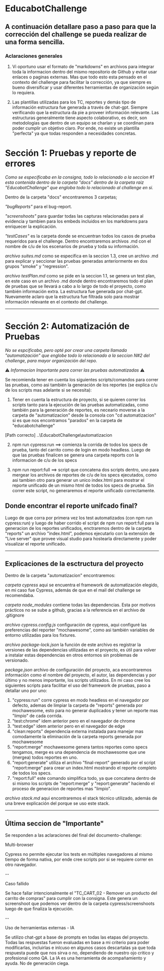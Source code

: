 # EducabotChallenge

## A continuación detallare paso a paso para que la corrección del challenge se pueda realizar de una forma sencilla.

### Aclaraciones generales

1. Vi oportuno usar el formato de "markdowns" en archivos para integrar toda la informacion dentro del mismo repositorio de Github y evitar usar enlaces o paginas externas.
Mas que todo esto esta pensado en el contexto del challenge para facilitar la corrección, ya que siempre es bueno diversificar y usar diferentes herramientas de organización según lo requiera.

2. Las plantillas utilizadas para los TC, reportes y demás tipo de información estructura fue generada a través de chat-gpt. Siempre verificando que la estructura da pie a proveer información relevante. Las estructuras generalmente tiene aspecto colaborativo, es decir, son metodologias que dentro de un equipo se charlan y se coordinan para poder cumplir un objetivo claro. Por ende, no existe un plantilla "perfecta" ya que todas responden a necesidades concretas.

# Sección 1: Pruebas y reporte de errores

*Como se especificaba en la consigna, todo lo relacionado a la seccion #1 esta contenida dentro de la carpeta "docs" dentro de la carpeta raiz "EducabotChallenge" que engloba todo lo relacionado al challenge en si.*

Dentro de la carpeta "docs" encontraremos 3 carpetas; 

*"bugReports"* para el bug-report.

*"screenshoots"* para guardar todas las capturas relacionadas para al evidencia y tambien para los embeds incluidos en los markdowns para enriquecer la explicación.

*"testCases"* es la carpeta donde se encuentran todos los casos de prueba requeridos para el challenge. Dentro encontraremos archivos .md con el nombre de c/u de los escenarios de prueba y toda su información.

*archivo suites.md* como se especifica en la seccion 1.3, cree un archivo .md para explicar y seccionar las pruebas generadas anteriormente en dos grupos "smoke" y "regression".

*archivo testPlan.md* como se pide en la seccion 1.1, se genera un test plan, en este caso en un archivo .md donde dentro encontraremos todo el plan de pruebas que se llevará a cabo a lo largo de todo el proyecto, como también información extra. La estructura fue generada por chat-gpt. Nuevamente aclaro que la estructura fue filtrada solo para mostrar información relevante en el contexto del challenge.

---

# Sección 2: Automatización de Pruebas

*No se espcificaba, pero opté por crear una carpeta llamada "automatización" que englobe todo lo relacionado a la seccion N#2 del challenge, para mayor organización del repo.*

⚠️ *Informacion Importante para correr las pruebas automatizadas* ⚠️

Se recomienda tener en cuenta los siguientes scripts/comandos para correr las pruebas, como asi también la generación de los reportes (se explica c/u de los scripts mas adelante si se necesita):

1. Tener en cuenta la estructura de proyecto, si se quieren correr los scripts tanto para la ejecución de las pruebas automatizadas, como también para la generación de reportes, es neceario moverse a la carpeta de "automatizacion" desde la consola con "cd automatizacion" si es que nos encontramos "parados" en la carpeta de "educabotchallenge"

[Path correcto] ..\EducabotChallenge\automatizacion

2. npm run cypress:run   ==> comienza la corrida de todos los specs de prueba, tanto del carrito como de login en modo headless. Luego de que las pruebas finalicen se genera una carpeta reports con la informacion de c/u de los specs

3. npm run report:full   ==> script que concatena dos scripts dentro, uno para mergear los archivos de reportes de c/u de los specs ejecutados, como asi tambien otro para generar un unico index.html para mostrar el reporte unificado de un mismo html de todos los specs de prueba. Sin correr este script, no generaremos el reporte unificado correctamente.

## Donde encontrar el reporte unifcado final?

Luego de que corra por primera vez los test automatizados (con npm run cypress:run) y luego de haber corrido el script de npm run report:full para la generacion de los reportes unificados, enctraremos dentro de la carpeta "reports" un archivo "index.html", podemos ejecutarlo con la extensión de "Live server" que provee visual studio para hostearla directamente y poder visualizar el reporte unificado.

---

## Explicaciones de la esctructura del proyecto

Dentro de la carpeta "automatizacion" encontraremos:

*carpeta cypress* aqui se encuentra el framework de automatización elegido, en mi caso fue Cypress, además de que en el mail del challenge se recomendaba.

*carpeta node_modules* contiene todas las dependencias. Esta por motivos prácticos no se sube a github, gracias a la referencia en el archivo de .gitignore

*archivo cypress.config.js* configuración de cypress, aqui configuré las preferencias del reporter "mochawesome", como asi también variables de entorno utilizadas para los fixtures.

*archivo package-lock.json* la función de este archivo es registrar la versiones de las dependencias utilizadas en el proyecto, es útil para volver a instalar estas dependencias en otros entornos sin problemas de versionado.

*package.json* archivo de configuración del proyecto, aca encontraremos información como el nombre del proyecto, el autor, las dependencias y por último y no menos importante, los scripts utilizados. En mi caso cree los siguientes scripts para facilitar el uso del framework de pruebas, paso a detallar uno por uno:

1. "cypress:run" corre cypress en modo headless en el navegador por defecto, ademas de limpiar la carpeta de "reports" generada por mochawesome, esto para no generar duplicados y tener un reporte mas "limpio" de cada corrida.
2. "test:chrome" idem anterior pero en el navegador de chrome
3. "test:edge" idem anterior pero en el navegador de edge
4. "clean:reports" dependencia externa instalada para manejar mas comodamente la eliminación de la carpeta reports generada por mochawesome
5. "report:merge" mochawesome genera tantos reportes como specs tengamos, merge es una dependencia de mochawesome que une (mergea) todos reportes en uno.
6. "report:generate" utiliza el archivo "final-report" generado por el script "report:merge" para crear un index.html mostrando el reporte completo de todos los specs.
7. "report:full" este comando simplifica todo, ya que concatena dentro de si mismo los scripts de "report:merge" y "report:generate" haciendo el proceso de generacion de reportes mas "limpio".


*archivo stack.md* aqui encontraremos el stack técnico utilizado, además de una breve explicación del porque se uso este stack.

---

## Última seccion de "Importante"

Se responden a las aclaraciones del final del documento-challenge:

Multi-browser

Cypress no permite ejecutar los tests en múltiples navegadores al mismo tiempo de forma nativa, por ende cree scripts por si se requiere correr en otro navegador.

--

Caso fallido

Se hace fallar intencionalmente el "TC_CART_02 - Remover un producto del carrito de compras" para cumplir con la consigna. Este genera un screenshoot que podemos ver dentro de la carpeta cypress/screenshoots luego de que finaliza la ejecución.

--

Uso de herramientas externas - IA

Se utilizo chat-gpt a base de prompts en todas las etapas del proyecto. Todas las respuestas fueron evaluadas en base a mi criterio para poder modificarlas, incluirlas e inlcuso en algunos casos descartalas ya que toda respuesta puede que nos sirva o no, dependiendo de nuestro ojo critico y profesional como QA. La IA es una herramienta de acompañamiento y ayuda. No de generación ciega.

